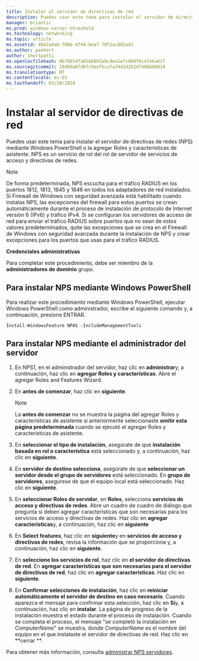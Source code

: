 ```yaml
---
title: Instalar al servidor de directivas de red
description: Puedes usar este tema para instalar el servidor de directivas de redes (NPS) mediante Windows PowerShell o la agregar Roles y características de asistente en Windows Server 2016
manager: brianlic
ms.prod: windows-server-threshold
ms.technology: networking
ms.topic: article
ms.assetid: 4842a4ab-70bb-4744-bea7-70f2ac892ad1
ms.author: pashort
author: shortpatti
ms.openlocfilehash: 0b76654fa01b68b5a8c9ea1efc80dfbc47e6a62f
ms.sourcegitcommit: 19d9da87d87c9eefbca7a3443d2b1df486b0b010
ms.translationtype: MT
ms.contentlocale: es-ES
ms.lasthandoff: 03/28/2018
---
```

# <a name="install-network-policy-server"></a>Instalar al servidor de directivas de red

Puedes usar este tema para instalar el servidor de directivas de redes (NPS) mediante Windows PowerShell o la agregar Roles y características de asistente. NPS es un servicio de rol del rol de servidor de servicios de acceso y directivas de redes.

> [!NOTE]
> De forma predeterminada, NPS escucha para el tráfico RADIUS en los puertos 1812, 1813, 1645 y 1646 en todos los adaptadores de red instalados. Si Firewall de Windows con seguridad avanzada está habilitado cuando instalas NPS, las excepciones del firewall para estos puertos se crean automáticamente durante el proceso de instalación de protocolo de Internet versión 6 \(IPv6\) y tráfico IPv4. Si se configuran los servidores de acceso de red para enviar el tráfico RADIUS sobre puertos que no sean de estos valores predeterminados, quite las excepciones que se crea en el Firewall de Windows con seguridad avanzada durante la instalación de NPS y crear excepciones para los puertos que usas para el tráfico RADIUS.

**Credenciales administrativas**

Para completar este procedimiento, debe ser miembro de la **administradores de dominio** grupo.

## <a name="to-install-nps-by-using-windows-powershell"></a>Para instalar NPS mediante Windows PowerShell

Para realizar este procedimiento mediante Windows PowerShell, ejecutar Windows PowerShell como administrador, escribe el siguiente comando y, a continuación, presione ENTRAR.

`Install-WindowsFeature NPAS -IncludeManagementTools`

## <a name="to-install-nps-by-using-server-manager"></a>Para instalar NPS mediante el administrador del servidor

1.  En NPS1, en el administrador del servidor, haz clic en **administrar**y, a continuación, haz clic en **agregar Roles y características**. Abre el agregar Roles and Features Wizard.

2.  En **antes de comenzar**, haz clic en **siguiente**.

    > [!NOTE]
    > La **antes de comenzar** no se muestra la página del agregar Roles y características de asistente si anteriormente seleccionaste **omitir esta página predeterminada** cuando se ejecutó el agregar Roles y características de asistente.

3.  En **seleccionar el tipo de instalación**, asegúrate de que **instalación basada en rol o característica** está seleccionado y, a continuación, haz clic en **siguiente**.

4.  En **servidor de destino selecciona**, asegúrate de que **seleccionar un servidor desde el grupo de servidores** está seleccionado. En **grupo de servidores**, asegúrese de que el equipo local está seleccionado. Haz clic en **siguiente**.

5.  En **seleccionar Roles de servidor**, en **Roles**, selecciona **servicios de acceso y directivas de redes**. Abre un cuadro de cuadro de diálogo que pregunta si deben agregar características que son necesarias para los servicios de acceso y directivas de redes. Haz clic en **agregar características**y, a continuación, haz clic en **siguiente**

6.  En **Select features**, haz clic en **siguiente**y en **servicios de acceso y directivas de redes**, revisa la información que se proporciona y, a continuación, haz clic en **siguiente**.

7.  En **seleccione los servicios de rol**, haz clic en **el servidor de directivas de red**.  En **agregar características que son necesarias para el servidor de directivas de red**, haz clic en **agregar características**. Haz clic en **siguiente**.

8.  En **Confirmar selecciones de instalación**, haz clic en **reiniciar automáticamente el servidor de destino en caso necesario**. Cuando aparezca el mensaje para confirmar esta selección, haz clic en **Sí**y, a continuación, haz clic en **instalar**. La página de progreso de la instalación muestra el estado durante el proceso de instalación. Cuando se completa el proceso, el mensaje "se completó la instalación en *ComputerName*" se muestra, donde *ComputerName* es el nombre del equipo en el que instalaste el servidor de directivas de red. Haz clic en **cerrar **.

Para obtener más información, consulta [administrar NPS servidores](nps-manage-servers.md).
